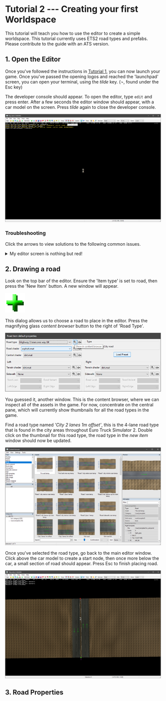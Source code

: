 # Tutorial 2 --- Creating your first Worldspace

This tutorial will teach you how to use the editor to create a simple worldspace. This tutorial currently uses ETS2 road types and prefabs. Please contribute to the guide with an ATS version.

## 1. Open the Editor

Once you've followed the instructions in [Tutorial 1](1_setup.md), you can now launch your game. Once you've passed the opening logos and reached the 'launchpad' screen, you can open your terminal, using the _tilde_ key. (¬, found under the Esc key)

The developer console should appear. To open the editor, type ```edit``` and press enter. After a few seconds the editor window should appear, with a car model on the screen. Press _tilde_ again to close the developer console.

![The editor window](img/2_editor.png)

### Troubleshooting

Click the arrows to view solutions to the following common issues.

<details>
<summary>My editor screen is nothing but red!</summary>
<p>Press the A key until the car reappears on a black background.</p>
<img src="img/2_editorred.png" alt="missing map underlay"/>
</details>

## 2. Drawing a road

Look on the top bar of the editor. Ensure the 'Item type' is set to road, then press the 'New Item' button. A new window will appear.

![New Item button](img/2_add.png)

This dialog allows us to choose a road to place in the editor. Press the magnifying glass _content browser_ button to the right of 'Road Type'.

![New Item button](img/2_addroad.png)

You guessed it, another window. This is the content browser, where we can inspect all of the assets in the game. For now, concentrate on the central pane, which will currently show thumbnails for all the road types in the game.

Find a road type named _'City 2 lanes 1m offset'_, this is the 4-lane road type that is found in the city areas throughout Euro Truck Simulator 2. Double click on the thumbnail for this road type, the road type in the _new item_ window should now be updated.

![New Item button](img/2_browserroad.png)

Once you've selected the road type, go back to the main editor window. Click above the car model to create a start node, then once more below the car, a small section of road should appear. Press Esc to finish placing road.

![New Item button](img/2_roadadded.png)

## 3. Road Properties

